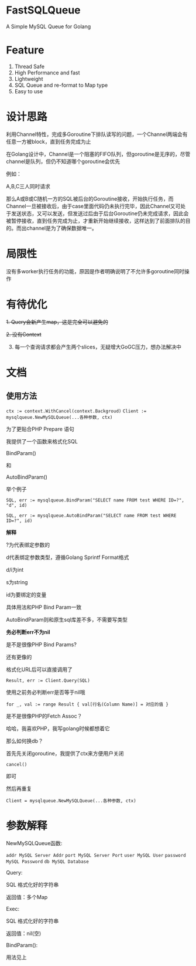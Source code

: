 # FastSQLQueue
A Simple MySQL Queue for Golang

# Feature

1. Thread Safe
2. High Performance and fast
3. Lightweight
4. SQL Queue and re-format to Map type
5. Easy to use


# 设计思路

利用Channel特性，完成多Goroutine下排队读写的问题，一个Channel两端会有任意一方被block，直到任务完成为止

在Golang设计中，Channel是一个阻塞的FIFO队列，但goroutine是无序的，尽管channel是队列，但仍不知道哪个goroutine会优先

例如：

A,B,C三人同时请求

那么A或B或C随机一方的SQL被后台的Goroutine接收，开始执行任务，而Channel一旦被接收后，由于case里面代码仍未执行完毕，因此Channel又可处于发送状态，又可以发送，但发送过后由于后台Goroutine仍未完成请求，因此会被暂停接收，直到任务完成为止，才重新开始继续接收，这样达到了前面排队的目的。而出channel是为了确保数据唯一。

# 局限性

没有多worker执行任务的功能，原因是作者明确说明了不允许多goroutine同时操作

# 有待优化

~~1. Query会新产生map，这是完全可以避免的~~

~~2. 没有Context~~

3. 每一个查询请求都会产生两个slices，无疑增大GoGC压力，想办法解决中

# 文档

## 使用方法

`ctx := context.WithCancel(context.Backgroud)`
`Client := mysqlqueue.NewMySQLQueue(...各种参数, ctx)`

为了更贴合PHP Prepare 语句

我提供了一个函数来格式化SQL

BindParam()

和

AutoBindParam()


举个例子

`SQL, err := mysqlqueue.BindParam("SELECT name FROM test WHERE ID=?", "d", id)`

`SQL, err := mysqlqueue.AutoBindParam("SELECT name FROM test WHERE ID=?", id)`

**解释**

?为代表绑定参数的

d代表绑定参数类型，遵循Golang Sprintf Format格式

d/i为int

s为string

id为要绑定的变量

具体用法和PHP Bind Param一致

AutoBindParam则和原生sql库差不多，不需要写类型

**务必判断err不为nil**

是不是很像PHP Bind Params?

还有更像的

格式化URL后可以直接调用了

`Result, err := Client.Query(SQL)`

使用之前务必判断err是否等于nil哦

`
for _, val := range Result {
  val[行名(Column Name)] = 对应的值
}
`

是不是很像PHP的Fetch Assoc？

哈哈，我喜欢PHP，我写golang时候都想着它

那么如何换db？

首先先关闭goroutine，我提供了ctx来方便用户关闭

`cancel()`

即可

然后再重复

`Client = mysqlqueue.NewMySQLQueue(...各种参数, ctx)`





# 参数解释

NewMySQLQueue函数:

`addr MySQL Server Addr`
`port MySQL Server Port`
`user MySQL User`
`password MySQL Password`
`db MySQL Database`

Query:

SQL 格式化好的字符串

返回值：多个Map

Exec:

SQL 格式化好的字符串

返回值：nil(空)

BindParam():

用法见上

